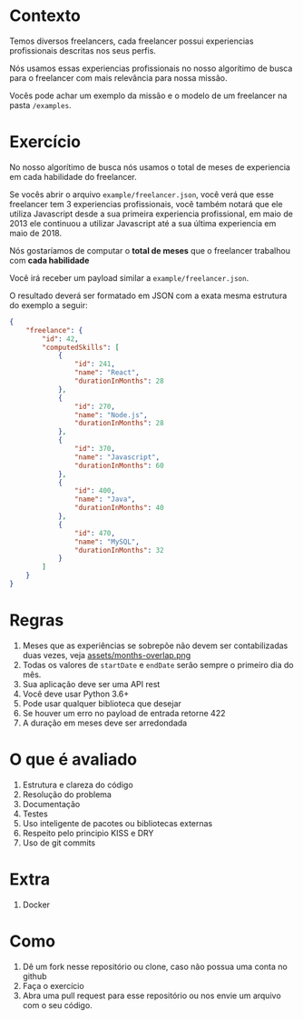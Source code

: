 # Contexto

Temos diversos freelancers, cada freelancer possui experiencias profissionais descritas nos seus perfis.

Nós usamos essas experiencias profissionais no nosso algorítimo de busca para o freelancer com mais relevância para nossa missão.

Vocês pode achar um exemplo da missão e o modelo de um freelancer na pasta `/examples`.

# Exercício

No nosso algorítimo de busca nós usamos o total de meses de experiencia em cada habilidade do freelancer.

Se vocês abrir o arquivo `example/freelancer.json`, você verá que esse freelancer tem 3 experiencias profissionais, você também notará que ele utiliza Javascript desde a sua primeira experiencia profissional, em maio de 2013 ele continuou a utilizar Javascript até a sua última experiencia em maio de 2018.

Nós gostaríamos de computar o **total de meses** que o freelancer trabalhou com **cada habilidade**

Você irá receber um payload similar a `example/freelancer.json`.

O resultado deverá ser formatado em JSON com a exata mesma estrutura do exemplo a seguir:
```json
{
    "freelance": {
        "id": 42,
        "computedSkills": [
            {
                "id": 241,
                "name": "React",
                "durationInMonths": 28
            },
            {
                "id": 270,
                "name": "Node.js",
                "durationInMonths": 28
            },
            {
                "id": 370,
                "name": "Javascript",
                "durationInMonths": 60
            },
            {
                "id": 400,
                "name": "Java",
                "durationInMonths": 40
            },
            {
                "id": 470,
                "name": "MySQL",
                "durationInMonths": 32
            }
        ]
    }
}
```

# Regras

1. Meses que as experiências se sobrepõe não devem ser contabilizadas duas vezes, veja [assets/months-overlap.png](./assets/months-overlap.png)
2. Todas os valores de `startDate` e `endDate` serão sempre o primeiro dia do mês.
3. Sua aplicação deve ser uma API rest
4. Você deve usar Python 3.6+
5. Pode usar qualquer biblioteca que desejar
6. Se houver um erro no payload de entrada retorne 422
7. A duração em meses deve ser arredondada

# O que é avaliado

1. Estrutura e clareza do código
2. Resolução do problema
3. Documentação
4. Testes
5. Uso inteligente de pacotes ou bibliotecas externas
6. Respeito pelo principio KISS e DRY
7. Uso de git commits

# Extra
1. Docker

# Como

1. Dê um fork nesse repositório ou clone, caso não possua uma conta no github
2. Faça o exercício
3. Abra uma pull request para esse repositório ou nos envie um arquivo com o seu código.